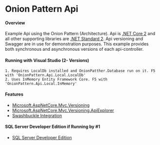 ﻿# Onion Pattern Api

#### Overview
Example Api using the Onion Pattern (Architecture). Api is [.NET Core 2](https://docs.microsoft.com/en-us/dotnet/core/) and all other supporting
libraries are [.NET Standard 2](https://docs.microsoft.com/en-us/dotnet/standard/net-standard). Api versioning and Swagger are in use for demonstration purposes.
This example provides both synchronous and asynchronous versions of each api-controller.

#### Running with Visual Studio (2- Versions)
    1. Requires LocalDb installed and OnionPatther.Database run on it. F5 with 'OnionPattern.Api.Local.LocalDb'
    2. Uses InMemory Entity Framework Core. F5 with 'OnionPattern.Api.Local.InMemory'
    

#### Features
 * [Microsoft.AspNetCore.Mvc.Versioning](https://github.com/Microsoft/aspnet-api-versioning/wiki)
 * [Microsoft.AspNetCore.Mvc.Versioning.ApiExplorer](https://github.com/Microsoft/aspnet-api-versioning/wiki)
 * [Swashbuckle Integration](https://github.com/Microsoft/aspnet-api-versioning/wiki/Swashbuckle-Integration)

#### SQL Server Developer Edition if Running by #1
 * [SQL Server Developer Edition](https://www.microsoft.com/en-cy/sql-server/sql-server-downloads)



